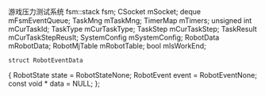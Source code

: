 游戏压力测试系统
	fsm::stack fsm;
	CSocket mSocket;
	deque<RobotEventData> mFsmEventQueue;
	TaskMng mTaskMng;
	TimerMap mTimers;
	unsigned int mCurTaskId;
	TaskType mCurTaskType;
	TaskStep mCurTaskStep;
	TaskResult mCurTaskStepReuslt;
	SystemConfig mSystemConfig;
	RobotData mRobotData;
    RobotMjTable mRobotTable;
    bool mIsWorkEnd;
	
	
	struct RobotEventData
{
	RobotState state = RobotStateNone;
	RobotEvent event = RobotEventNone;
	const void * data = NULL;
};